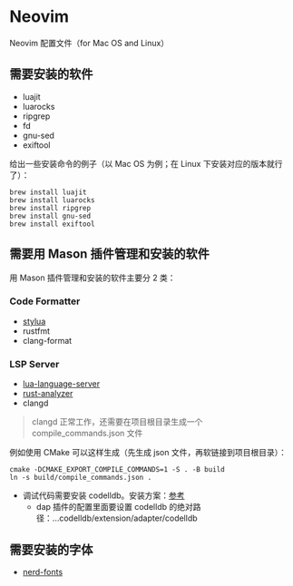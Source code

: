# Neovim

Neovim 配置文件（for Mac OS and Linux）

## 需要安装的软件

* luajit
* luarocks
* ripgrep
* fd
* gnu-sed
* exiftool

给出一些安装命令的例子（以 Mac OS 为例；在 Linux 下安装对应的版本就行了）：

```shell
brew install luajit
brew install luarocks
brew install ripgrep
brew install gnu-sed
brew install exiftool
```

## 需要用 Mason 插件管理和安装的软件

用 Mason 插件管理和安装的软件主要分 2 类：

### Code Formatter

* [stylua](https://github.com/JohnnyMorganz/StyLua)
* rustfmt
* clang-format

### LSP Server

* [lua-language-server](https://github.com/sumneko/lua-language-server)
* [rust-analyzer](https://rust-analyzer.github.io)
* clangd

> clangd 正常工作，还需要在项目根目录生成一个 compile_commands.json 文件

例如使用 CMake 可以这样生成（先生成 json 文件，再软链接到项目根目录）：

```shell
cmake -DCMAKE_EXPORT_COMPILE_COMMANDS=1 -S . -B build
ln -s build/compile_commands.json .
```

* 调试代码需要安装 codelldb。安装方案：[参考](https://github.com/mfussenegger/nvim-dap/wiki/C-C---Rust-(via--codelldb))
  * dap 插件的配置里面要设置 codelldb 的绝对路径：...codelldb/extension/adapter/codelldb

## 需要安装的字体

* [nerd-fonts](https://www.nerdfonts.com)

